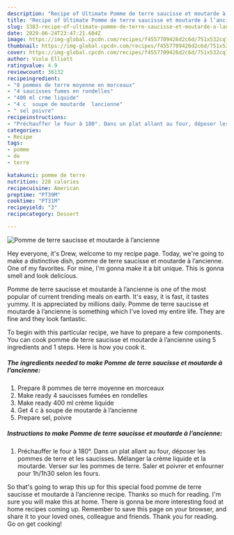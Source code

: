 ```yaml
---
description: "Recipe of Ultimate Pomme de terre saucisse et moutarde à l’ancienne"
title: "Recipe of Ultimate Pomme de terre saucisse et moutarde à l’ancienne"
slug: 3383-recipe-of-ultimate-pomme-de-terre-saucisse-et-moutarde-a-lancienne
date: 2020-06-24T23:47:21.604Z
image: https://img-global.cpcdn.com/recipes/f4557709426d2c6d/751x532cq70/pomme-de-terre-saucisse-et-moutarde-a-lancienne-photo-principale-de-la-recette.jpg
thumbnail: https://img-global.cpcdn.com/recipes/f4557709426d2c6d/751x532cq70/pomme-de-terre-saucisse-et-moutarde-a-lancienne-photo-principale-de-la-recette.jpg
cover: https://img-global.cpcdn.com/recipes/f4557709426d2c6d/751x532cq70/pomme-de-terre-saucisse-et-moutarde-a-lancienne-photo-principale-de-la-recette.jpg
author: Viola Elliott
ratingvalue: 4.9
reviewcount: 36132
recipeingredient:
- "8 pommes de terre moyenne en morceaux"
- "4 saucisses fumes en rondelles"
- "400 ml crme liquide"
- "4 c  soupe de moutarde  lancienne"
- " sel poivre"
recipeinstructions:
- "Préchauffer le four à 180°. Dans un plat allant au four, déposer les pommes de terre et les saucisses. Mélanger la crème liquide et la moutarde. Verser sur les pommes de terre. Saler et poivrer et enfourner pour 1h/1h30 selon les fours."
categories:
- Recipe
tags:
- pomme
- de
- terre

katakunci: pomme de terre 
nutrition: 228 calories
recipecuisine: American
preptime: "PT39M"
cooktime: "PT31M"
recipeyield: "3"
recipecategory: Dessert

---
```



![Pomme de terre saucisse et moutarde à l’ancienne](https://img-global.cpcdn.com/recipes/f4557709426d2c6d/751x532cq70/pomme-de-terre-saucisse-et-moutarde-a-lancienne-photo-principale-de-la-recette.jpg)

Hey everyone, it's Drew, welcome to my recipe page. Today, we're going to make a distinctive dish, pomme de terre saucisse et moutarde à l’ancienne. One of my favorites. For mine, I'm gonna make it a bit unique. This is gonna smell and look delicious.



Pomme de terre saucisse et moutarde à l’ancienne is one of the most popular of current trending meals on earth. It's easy, it is fast, it tastes yummy. It is appreciated by millions daily. Pomme de terre saucisse et moutarde à l’ancienne is something which I've loved my entire life. They are fine and they look fantastic.


To begin with this particular recipe, we have to prepare a few components. You can cook pomme de terre saucisse et moutarde à l’ancienne using 5 ingredients and 1 steps. Here is how you cook it.

<!--inarticleads1-->

##### The ingredients needed to make Pomme de terre saucisse et moutarde à l’ancienne:

1. Prepare 8 pommes de terre moyenne en morceaux
1. Make ready 4 saucisses fumées en rondelles
1. Make ready 400 ml crème liquide
1. Get 4 c à soupe de moutarde à l’ancienne
1. Prepare  sel, poivre




<!--inarticleads2-->

##### Instructions to make Pomme de terre saucisse et moutarde à l’ancienne:

1. Préchauffer le four à 180°. Dans un plat allant au four, déposer les pommes de terre et les saucisses. Mélanger la crème liquide et la moutarde. Verser sur les pommes de terre. Saler et poivrer et enfourner pour 1h/1h30 selon les fours.




So that's going to wrap this up for this special food pomme de terre saucisse et moutarde à l’ancienne recipe. Thanks so much for reading. I'm sure you will make this at home. There is gonna be more interesting food at home recipes coming up. Remember to save this page on your browser, and share it to your loved ones, colleague and friends. Thank you for reading. Go on get cooking!
